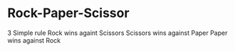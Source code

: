 # Rock-Paper-Scissor
3 Simple rule
Rock wins againt Scissors
Scissors wins against Paper
Paper wins against Rock
